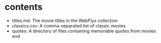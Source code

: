 # contents

- titles.md: The movie titles in the WebFlyx collection
- classics.csv: A comma-separated list of classic movies
- quotes: A directory of files containing memorable quotes from movies
end
